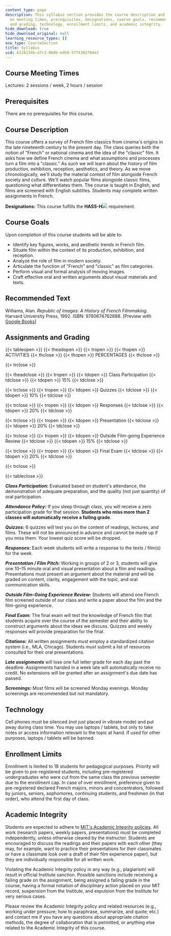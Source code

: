```yaml
---
content_type: page
description: This syllabus section provides the course description and information
  on meeting times, prerequisites, designations, coarse goals, recommended text, assignments
  and grading, technology, enrollment limits, and academic integrity.
hide_download: true
hide_download_original: null
learning_resource_types: []
ocw_type: CourseSection
title: Syllabus
uid: 6128134b-d7c3-06db-edb9-57f4302764e3
---
```


Course Meeting Times
--------------------

Lectures: 2 sessions / week, 2 hours / session

Prerequisites
-------------

There are no prerequisites for this course.

Course Description
------------------

This course offers a survey of French film classics from cinema's origins in the late nineteenth century to the present day. The class queries both the notion of "French" or national cinema and the idea of the "classic" film. It asks how we define French cinema and what assumptions and processes turn a film into a "classic." As such we will learn about the history of film production, exhibition, reception, aesthetics, and theory. As we move chronologically, we'll study the material context of film alongside French society and culture. We'll watch popular films alongside classic films, questioning what differentiates them. The course is taught in English, and films are screened with English subtitles. Students may complete written assignments in French.

**Designations:** This course fulfills the **HASS-H**![](/images/educator/icon-question-hass-h.png) requirement.

Course Goals
------------

Upon completion of this course students will be able to:

*   Identify key figures, works, and aesthetic trends in French film.
*   Situate film within the context of its production, exhibition, and reception.
*   Analyze the role of film in modern society.
*   Articulate the function of "French" and "classic" as film categories.
*   Perform visual and formal analysis of moving images.
*   Craft effective oral and written arguments about visual materials and texts.

Recommended Text
----------------

Williams, Alan. _Republic of Images: A History of French Filmmaking_. Harvard University Press, 1992. ISBN: 9780674762688. \[Preview with [Google Books](http://books.google.com/books?id=ESVZOghoi6kC&pg=PAfrontcover)\]

Assignments and Grading
-----------------------

{{< tableopen >}}
{{< theadopen >}}
{{< tropen >}}
{{< thopen >}}
ACTIVITIES
{{< thclose >}}
{{< thopen >}}
PERCENTAGES
{{< thclose >}}

{{< trclose >}}

{{< theadclose >}}
{{< tropen >}}
{{< tdopen >}}
Class Participation
{{< tdclose >}}
{{< tdopen >}}
15%
{{< tdclose >}}

{{< trclose >}}
{{< tropen >}}
{{< tdopen >}}
Quizzes
{{< tdclose >}}
{{< tdopen >}}
10%
{{< tdclose >}}

{{< trclose >}}
{{< tropen >}}
{{< tdopen >}}
Responses
{{< tdclose >}}
{{< tdopen >}}
20%
{{< tdclose >}}

{{< trclose >}}
{{< tropen >}}
{{< tdopen >}}
Presentation
{{< tdclose >}}
{{< tdopen >}}
20%
{{< tdclose >}}

{{< trclose >}}
{{< tropen >}}
{{< tdopen >}}
Outside Film-going Experience Review
{{< tdclose >}}
{{< tdopen >}}
15%
{{< tdclose >}}

{{< trclose >}}
{{< tropen >}}
{{< tdopen >}}
Final Exam
{{< tdclose >}}
{{< tdopen >}}
20%
{{< tdclose >}}

{{< trclose >}}

{{< tableclose >}}

**_Class Participation:_** Evaluated based on student's attendance, the demonstration of adequate preparation, and the quality (not just quantity) of oral participation.

**_Attendance Policy:_** If you sleep through class, you will receive a zero participation grade for that session. **Students who miss more than 2 classes will automatically receive a failing grade**.

_**Quizzes:**_ 6 quizzes will test you on the content of readings, lectures, and films. These will not be announced in advance and cannot be made up if you miss them. Your lowest quiz score will be dropped.

_**Responses:**_ Each week students will write a response to the texts / film(s) for the week.

_**Presentation / Film Pitch:**_ Working in groups of 2 or 3, students will give one 10–15 minute oral and visual presentation about a film and readings. Presentations must present an argument about the material and will be graded on content, clarity, engagement with the topic, and oral communication skills.

_**Outside Film-Going Experience Review:**_ Students will attend one French film screened outside of our class and write a paper about the film and the film-going experience.

_**Final Exam:**_ The final exam will test the knowledge of French film that students acquire over the course of the semester and their ability to construct arguments about the ideas we discuss. Quizzes and weekly responses will provide preparation for the final.

_**Citations:**_ All written assignments must employ a standardized citation system (i.e., MLA, Chicago). Students _must_ submit a list of resources consulted for their oral presentations.

_**Late assignments**_ will lose one full letter grade for each day past the deadline. Assignments handed in a week late will automatically receive no credit. No extensions will be granted after an assignment's due date has passed.

_**Screenings:**_ Most films will be screened Monday evenings. Monday screenings are recommended but not mandatory.

Technology
----------

Cell phones must be silenced (not just placed in vibrate mode) and put away during class time. You may use laptops / tablets, but only to take notes or access information relevant to the topic at hand. If used for other purposes, laptops / tablets will be banned.

Enrollment Limits
-----------------

Enrollment is limited to 18 students for pedagogical purposes. Priority will be given to pre-registered students, including pre-registered undergraduates who were cut from the same class the previous semester due to the enrollment cap. In case of over enrollment, preference given to pre-registered declared French majors, minors and concentrators, followed by juniors, seniors, sophomores, continuing students, and freshmen (in that order), who attend the first day of class.

Academic Integrity
------------------

Students are expected to adhere to [MIT's Academic Integrity policies](http://integrity.mit.edu/). All work (research papers, weekly papers, presentations) must be completed independently, unless otherwise cleared by the instructor. Students are encouraged to discuss the readings and their papers with each other (they may, for example, want to practice their presentations for their classmates or have a classmate look over a draft of their film experience paper), but they are individually responsible for all written work.

Violating the Academic Integrity policy in any way (e.g., plagiarism) will result in official Institute sanction. Possible sanctions include receiving a failing grade on the assignment, being assigned a failing grade in the course, having a formal notation of disciplinary action placed on your MIT record, suspension from the Institute, and expulsion from the Institute for very serious cases.

Please review the Academic Integrity policy and related resources (e.g., working under pressure; how to paraphrase, summarize, and quote; etc.) and contact me if you have any questions about appropriate citation methods, the degree of collaboration that is permitted, or anything else related to the Academic Integrity of this course.